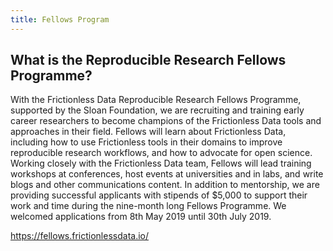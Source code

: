 ```yaml
---
title: Fellows Program
---
```


## What is the Reproducible Research Fellows Programme?

With the Frictionless Data Reproducible Research Fellows Programme, supported by the Sloan Foundation, we are recruiting and training early career researchers to become champions of the Frictionless Data tools and approaches in their field. Fellows will learn about Frictionless Data, including how to use Frictionless tools in their domains to improve reproducible research workflows, and how to advocate for open science. Working closely with the Frictionless Data team, Fellows will lead training workshops at conferences, host events at universities and in labs, and write blogs and other communications content. In addition to mentorship, we are providing successful applicants with stipends of $5,000 to support their work and time during the nine-month long Fellows Programme. We welcomed applications from 8th May 2019 until 30th July 2019.

https://fellows.frictionlessdata.io/

